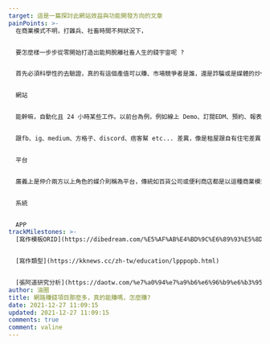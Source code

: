```yaml
---
target: 這是一篇探討此網站效益與功能開發方向的文章
painPoints: >-
  在商業模式不明，打雜兵、社畜時間不夠狀況下，


  要怎麼樣一步步從零開始打造出能夠脫離社畜人生的錢宇宙呢 ?


  首先必須科學性的去驗證，真的有這個產值可以賺、市場競爭者是誰，還是詐騙或是媒體的炒作，根據定性定量


  網站


  能幹嘛，自動化且 24 小時某些工作。以前台為例，例如線上 Demo、訂閱EDM、預約、報表、fb、line客戶服務 FAQ、分享文章鞏固社群、全球化(中英)、購物車、聯盟行銷、WebPOS...


  跟fb、ig、medium、方格子、discord、痞客幫 etc... 差異，像是租屋跟自有住宅差異，噗浪、無名小站其實大站也有機會倒而現在紅利破碎化，不是要不要的問題而是全都要，但專注於某些容易拿到好得到社群紅利的


  平台


  廣義上是仲介兩方以上角色的媒介則稱為平台，傳統如百貨公司或便利商店都是以這種商業模式利基，百貨公司招攬各種商店，而便利商店則招攬各種產品，


  系統


  APP
trackMilestones: >-
  [寫作模板ORID](https://dibedream.com/%E5%AF%AB%E4%BD%9C%E6%89%93%E5%8D%A1%EF%BC%8D2%E5%80%8B%E7%B0%A1%E5%96%AE%E5%AF%AB%E4%BD%9C%E6%A8%A1%E6%9D%BF%EF%BC%8C%E8%AE%93%E4%BD%A0%E4%BB%BB%E4%BD%95%E4%BA%8B%E9%83%BD%E8%83%BD%E6%8F%90%E5%87%BA/)


  [寫作類型](https://kknews.cc/zh-tw/education/lpppopb.html)


  [張阿道研究分析](https://daotw.com/%e7%a0%94%e7%a9%b6%e6%96%b9%e6%b3%95/)
author: 油圈
title: 網路賺錢項目那麼多，真的能賺嗎，怎麼賺?
date: 2021-12-27 11:09:15
updated: 2021-12-27 11:09:15
comments: true
comment: valine
---
```

